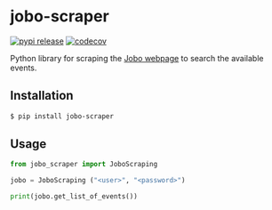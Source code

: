 # jobo-scraper

[![pypi release](https://img.shields.io/pypi/v/jobo-scraper)](https://pypi.org/project/pydid/)
[![codecov](https://codecov.io/gh/Luis-GA/jobo-scrapper/branch/main/graph/badge.svg?token=GJQ1ZB3RRH)](https://codecov.io/gh/Luis-GA/jobo-scrapper)

Python library for scraping the [Jobo webpage](https://madridcultura-jobo.shop.secutix.com/) to search the available events.

## Installation

```sh
$ pip install jobo-scraper
```

## Usage

```python
from jobo_scraper import JoboScraping

jobo = JoboScraping ("<user>", "<password>")

print(jobo.get_list_of_events())
```